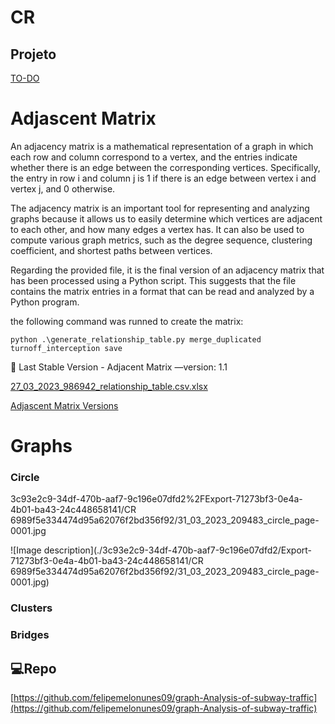 # CR

## Projeto

[TO-DO](https://www.notion.so/ba0a027757c0438d9d3a6bc7301e650d)

# Adjascent Matrix

An adjacency matrix is a mathematical representation of a graph in which each row and column correspond to a vertex, and the entries indicate whether there is an edge between the corresponding vertices. Specifically, the entry in row i and column j is 1 if there is an edge between vertex i and vertex j, and 0 otherwise.

The adjacency matrix is an important tool for representing and analyzing graphs because it allows us to easily determine which vertices are adjacent to each other, and how many edges a vertex has. It can also be used to compute various graph metrics, such as the degree sequence, clustering coefficient, and shortest paths between vertices.

Regarding the provided file, it is the final version of an adjacency matrix that has been processed using a Python script. This suggests that the file contains the matrix entries in a format that can be read and analyzed by a Python program.

the following command was runned to create the matrix:

`python .\generate_relationship_table.py merge_duplicated turnoff_interception save`

<aside>
📁 Last Stable Version - Adjacent Matrix —version: 1.1

[27_03_2023_986942_relationship_table.csv.xlsx](CR%206989f5e334474d95a62076f2bd356f92/27_03_2023_986942_relationship_table.csv.xlsx)

</aside>

[Adjascent Matrix Versions](https://www.notion.so/Adjascent-Matrix-Versions-2b74db7db81e4313a2804c941f85056c)

# Graphs

### Circle
3c93e2c9-34df-470b-aaf7-9c196e07dfd2%2FExport-71273bf3-0e4a-4b01-ba43-24c448658141/CR 6989f5e334474d95a62076f2bd356f92/31_03_2023_209483_circle_page-0001.jpg

![Image description](./3c93e2c9-34df-470b-aaf7-9c196e07dfd2/Export-71273bf3-0e4a-4b01-ba43-24c448658141/CR 6989f5e334474d95a62076f2bd356f92/31_03_2023_209483_circle_page-0001.jpg)


### Clusters

### Bridges

## 💻Repo

[https://github.com/felipemelonunes09/graph-Analysis-of-subway-traffic](https://github.com/felipemelonunes09/graph-Analysis-of-subway-traffic)
